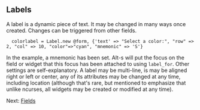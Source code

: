 ## Labels

A label is a dynamic piece of text. It may be changed in many ways once created. Changes can be triggered from other fields.

      colorlabel = Label.new @form, {'text' => "Select a color:", "row" => 2, "col" => 10, "color"=>"cyan", "mnemonic" => 'S'}

In the example, a mnemonic has been set. Alt-s will put the focus on the field or widget that this focus has been attached to using `label_for`. Other settings are self-explanatory. A label may be multi-line, is may be aligned right or left or center, any of its attributes may be changed at any time, including location (although that's rare, but mentioned to emphasize that unlike ncurses, all widgets may be created or modified at any time).

Next: [Fields](field.md)
